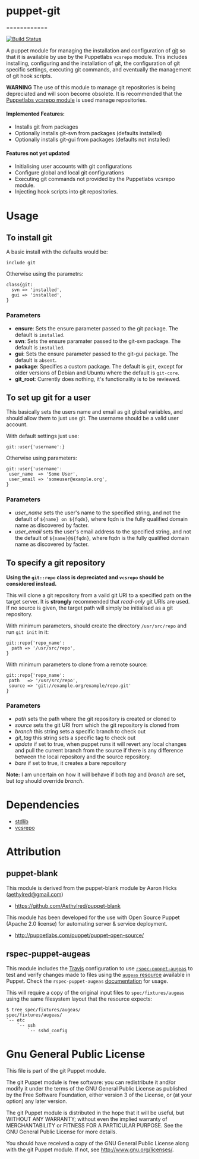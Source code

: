 # puppet-git
============

[![Build Status](https://travis-ci.org/nesi/puppet-git.png?branch=master)](https://travis-ci.org/nesi/puppet-git)

A puppet module for managing the installation and configuration of [git](http://git-scm.com/) so that it is available by use by the Puppetlabs `vcsrepo` module. This includes installing, configuring and the installation of git, the configuration of git specific settings, executing git commands, and eventually the management of git hook scripts.

**WARNING** The use of this module to manage git repositories is being depreciated and will soon become obsolete. It is recommended that the [Puppetlabs vcsrepo module](https://github.com/puppetlabs/puppetlabs-vcsrepo) is used manage repositories.

#### Implemented Features:
* Installs git from packages
* Optionally installs git-svn from packages (defaults installed)
* Optionally installs git-gui from packages (defaults not installed)

#### Features not yet updated
* Initialising user accounts with git configurations
* Configure global and local git configurations
* Executing git commands not provided by the Puppetlabs vcsrepo module.
* Injecting hook scripts into git repositories.

# Usage

## To install git

A basic install with the defaults would be:  
```puppet
include git
```

Otherwise using the parametrs:  
```puppet
class{git:
  svn => 'installed',
  gui => 'installed',
}
```

### Parameters

* **ensure**: Sets the ensure parameter passed to the git package. The default is `installed`.
* **svn**: Sets the ensure paramater passed to the git-svn package. The default is `installed`.
* **gui**: Sets the ensure parameter passed to the git-gui package. The default is `absent`.
* **package**: Specifies a custom package. The default is `git`, except for older versions of Debian and Ubuntu where the default is `git-core`.
* **git_root**: Currently does nothing, it's functionality is to be reviewed.

## To set up git for a user

This basically sets the users name and email as git global variables, and should allow them to just use git. The username should be a valid user account.

With default settings just use:  
```puppet
git::user{'username':}
```

Otherwise using parameters:  
```puppet
git::user{'username':
 user_name  => 'Some User',
 user_email => 'someuser@example.org',
}
```

### Parameters

* *user_name* sets the user's name to the specified string, and not the default of `${name} on ${fqdn}`, where fqdn is the fully qualified domain name as discovered by facter.
* *user_email* sets the user's email address to the specified string, and not the default of `${name}@${fqdn}`, where fqdn is the fully qualified domain name as discovered by facter.

## To specify a git repository 

**Using the `git::repo` class is depreciated and `vcsrepo` should be considered instead.**

This will clone a git repository from a vaild git URI to a specified path on the target server. It is **strongly** recommended that *read-only* git URIs are used. If no source is given, the target path will simply be initialised as a git repository.

With minimum parameters, should create the directory `/usr/src/repo` and run `git init` in it:  
```puppet
git::repo{'repo_name':
  path => '/usr/src/repo',
}
```

With minimum parameters to clone from a remote source:  
```puppet
git::repo{'repo_name':
 path   => '/usr/src/repo',
 source => 'git://example.org/example/repo.git'
}
```

### Parameters

* *path* sets the path where the git repository is created or cloned to
* *source* sets the git URI from which the git repository is cloned from
* *branch* this string sets a specific branch to check out
* *git_tag* this string sets a specific tag to check out
* *update* if set to true, when puppet runs it will revert any local changes and pull the current branch from the source if there is any difference between the local repository and the source repository.
*  *bare* if set to true, it creates a bare repository

**Note:** I am uncertain on how it will behave if both *tag* and *branch* are set, but *tag* should override *branch*.

# Dependencies

* [stdlib][1]
* [vcsrepo][2]

[1]:https://github.com/puppetlabs/puppetlabs-stdlib
[2]:https://github.com/puppetlabs/puppetlabs-vcsrepo

# Attribution

## puppet-blank

This module is derived from the puppet-blank module by Aaron Hicks (aethylred@gmail.com)

* https://github.com/Aethylred/puppet-blank

This module has been developed for the use with Open Source Puppet (Apache 2.0 license) for automating server & service deployment.

* http://puppetlabs.com/puppet/puppet-open-source/

## rspec-puppet-augeas

This module includes the [Travis](https://travis-ci.org) configuration to use [`rspec-puppet-augeas`](https://github.com/domcleal/rspec-puppet-augeas) to test and verify changes made to files using the [`augeas` resource](http://docs.puppetlabs.com/references/latest/type.html#augeas) available in Puppet. Check the `rspec-puppet-augeas` [documentation](https://github.com/domcleal/rspec-puppet-augeas/blob/master/README.md) for usage.

This will require a copy of the original input files to `spec/fixtures/augeas` using the same filesystem layout that the resource expects:  
```
$ tree spec/fixtures/augeas/
spec/fixtures/augeas/
`-- etc
    `-- ssh
        `-- sshd_config
```

# Gnu General Public License

This file is part of the git Puppet module.

The git Puppet module is free software: you can redistribute it and/or modify it under the terms of the GNU General Public License as published by the Free Software Foundation, either version 3 of the License, or (at your option) any later version.

The git Puppet module is distributed in the hope that it will be useful, but WITHOUT ANY WARRANTY; without even the implied warranty of MERCHANTABILITY or FITNESS FOR A PARTICULAR PURPOSE.  See the GNU General Public License for more details.

You should have received a copy of the GNU General Public License along with the git Puppet module.  If not, see <http://www.gnu.org/licenses/>.
